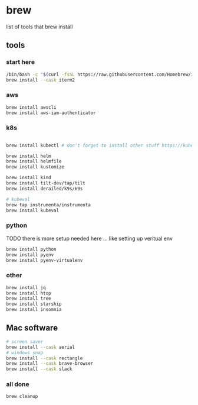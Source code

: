 # brew
list of tools that brew install

## tools

### start here

```bash
/bin/bash -c "$(curl -fsSL https://raw.githubusercontent.com/Homebrew/install/HEAD/install.sh)"
brew install --cask iterm2
```

### aws
```bash
brew install awscli
brew install aws-iam-authenticator
```

### k8s
```bash

brew install kubectl # don't forget to install other stuff https://kubernetes.io/docs/tasks/tools/install-kubectl-macos/#install-with-homebrew-on-macos

brew install helm
brew install helmfile
brew install kustomize

brew install kind
brew install tilt-dev/tap/tilt
brew install derailed/k9s/k9s

# kubeval
brew tap instrumenta/instrumenta
brew install kubeval

```

### python

TODO there is more setup needed here ... like setting up veritual env
```bash
brew install python
brew install pyenv
brew install pyenv-virtualenv
```

### other

```bash
brew install jq
brew install htop
brew install tree
brew install starship
brew install insomnia
```

## Mac software

```bash
# screen saver
brew install --cask aerial
# windows snap
brew install --cask rectangle
brew install --cask brave-browser
brew install --cask slack 
```

### all done
```bash
brew cleanup
```
